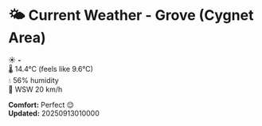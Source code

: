 # 🌤️ Current Weather - Grove (Cygnet Area)

☀️ **-**  
🌡️ 14.4°C (feels like 9.6°C)  
💧 56% humidity  
💨 WSW 20 km/h  

**Comfort:** Perfect 😌  
**Updated:** 20250913010000
